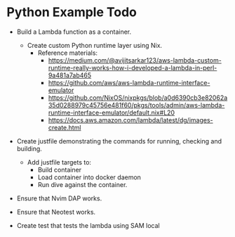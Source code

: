 # Python Example Todo
* Build a Lambda function as a container.
    * Create custom Python runtime layer using Nix.
        * Reference materials:
            * https://medium.com/@avijitsarkar123/aws-lambda-custom-runtime-really-works-how-i-developed-a-lambda-in-perl-9a481a7ab465
            * https://github.com/aws/aws-lambda-runtime-interface-emulator
            * https://github.com/NixOS/nixpkgs/blob/a0d6390cb3e82062a35d0288979c45756e481f60/pkgs/tools/admin/aws-lambda-runtime-interface-emulator/default.nix#L20
            * https://docs.aws.amazon.com/lambda/latest/dg/images-create.html

* Create justfile demonstrating the commands for running, checking and building.
    * Add justfile targets to:
        * Build container
        * Load container into docker daemon
        * Run dive against the container.

* Ensure that Nvim DAP works.
* Ensure that Neotest works.
* Create test that tests the lambda using SAM local
